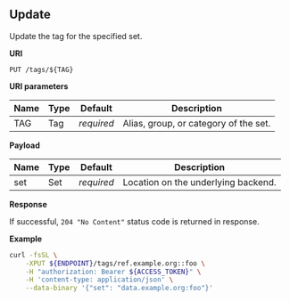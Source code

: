 ## Update

Update the tag for the specified set.

**URI**

```
PUT /tags/${TAG}
```

**URI parameters**

Name   | Type   | Default    | Description
------ | ------ | ---------- | ------------------
TAG    | Tag    | _required_ | Alias, group, or category of the set.

**Payload**

Name         | Type   | Default    | Description
------------ | ------ | ---------- | ------------------
set          | Set    | _required_ | Location on the underlying backend.

**Response**

If successful, `204 "No Content"` status code is returned in response.

**Example**

```bash
curl -fsSL \
    -XPUT ${ENDPOINT}/tags/ref.example.org::foo \
    -H "authorization: Bearer ${ACCESS_TOKEN}" \
    -H 'content-type: application/json' \
    --data-binary '{"set": "data.example.org:foo"}'
```
